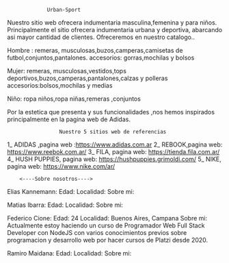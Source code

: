                  Urban-Sport
Nuestro sitio web  ofrecera indumentaria masculina,femenina y para niños.
Principalmente  el sitio  ofrecera indumentaria urbana y deportiva, abarcando asi mayor cantidad de clientes.
Ofreceremos en nuestro catalogo..

Hombre : remeras, musculosas,buzos,camperas,camisetas de futbol,conjuntos,pantalones.
accesorios: gorras,mochilas y bolsos

Mujer: remeras, musculosas,vestidos,tops deportivos,buzos,camperas,pantalones,calzas y polleras
accesorios:bolsos,mochilas y medias

Niño: ropa niños,ropa niñas,remeras ,conjuntos

Por la estetica que presenta y sus funcionalidades ,nos hemos inspirados principalmente  en la pagina web de Adidas.

                     Nuestro 5 sitios web de referencias
                    
1_ ADIDAS ,pagina web :https://www.adidas.com.ar
2_ REBOOK,pagina web: https://www.reebok.com.ar/
3_ FILA, pagina web: https://tienda.fila.com.ar/
4_ HUSH PUPPIES, pagina web: https://hushpuppies.grimoldi.com/
5_ NIKE, pagina web: https://www.nike.com/ar/


        <----Sobre nosotros---->    

Elias Kannemann:
    Edad:
    Localidad:
    Sobre mi:


Matias Ibarra:
    Edad:
    Localidad:
    Sobre mi:


Federico Cione:
    Edad: 24
    Localidad: Buenos Aires, Campana
    Sobre mi: Actualmente estoy haciendo un curso de Programador Web Full Stack Developer con NodeJS con
              varios conocimientos previos sobre programacion y desarrollo web por hacer cursos
              de Platzi desde 2020.

Ramiro Maidana:
    Edad:
    Localidad:
    Sobre mi: